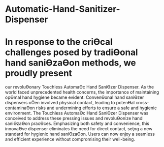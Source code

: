 # Automatic-Hand-Sanitizer-Dispenser

# In response to the criƟcal challenges posed by tradiƟonal hand saniƟzaƟon methods, we proudly present 
our revoluƟonary Touchless AutomaƟc Hand SaniƟzer Dispenser. As the world faced unprecedented health 
concerns, the importance of maintaining opƟmal hand hygiene became evident. ConvenƟonal hand 
saniƟzer dispensers oŌen involved physical contact, leading to potenƟal cross-contaminaƟon risks and 
undermining efforts to ensure a safe and hygienic environment. 
The Touchless AutomaƟc Hand SaniƟzer Dispenser was conceived to address these pressing issues and 
revoluƟonize hand saniƟzaƟon pracƟces. Emphasizing both safety and convenience, this innovaƟve 
dispenser eliminates the need for direct contact, seƫng a new standard for hygienic hand saniƟzaƟon. 
Users can now enjoy a seamless and efficient experience without compromising their well-being. 
